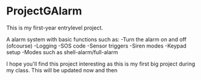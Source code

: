 # ProjectGAlarm

This is my first-year entrylevel project.

A alarm system with basic functions such as:
-Turn the alarm on and off (ofcourse)
-Logging
-SOS code
-Sensor triggers
-Siren modes
-Keypad setup
-Modes such as shell-alarm/full-alarm

I hope you'll find this project interesting as this is my first big project during my class.
This will be updated now and then
